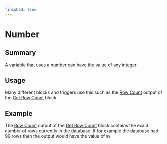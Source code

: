 ```yaml
---
finished: true
---
```

# Number

## Summary
A variable that uses a number can have the value of any integer

## Usage
Many different blocks and triggers use this such as the [Row Count](/inventor-reference/blocks/databases/get-row-count/#row-count) output of the [Get Row Count](/inventor-reference/blocks/databases/get-row-count/) block

## Example

The [Row Count](/inventor-reference/blocks/databases/get-row-count/#row-count) output of the [Get Row Count](/inventor-reference/blocks/databases/get-row-count/) block contains the exact number of rows currently in the database. If for example the database had 99 rows then the output would have the value of `99`